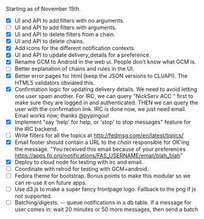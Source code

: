 
Starting as of November 15th.

- [x] UI and API to add filters with no arguments.
- [ ] UI and API to add filters with arguments.
- [x] UI and API to delete filters from a chain.
- [x] UI and API to delete chains.
- [x] Add icons for the different notification contexts.
- [x] UI and API to update delivery_details for a preference.
- [x] Rename GCM to Android in the web ui.  People don't know what GCM is.
- [ ] Better explanation of chains and rules in the UI.
- [x] Better error pages for html (keep the JSON versions to CLI/API).
      The HTML5 validators obviated this.
- [x] Confirmation logic for updating delivery details.  We need to avoid
      letting one user spam another.
      For IRC, we can query "NickServ ACC <nickname>" first to make sure they
      are logged in and authenticated.  THEN we can query the user with the
      confirmation link.
      IRC is done now, we just need email.  Email works now; thanks @pypingou!
- [x] Implement "say 'help' for help, or 'stop' to stop messages" feature
      for the IRC backend.
- [ ] Write filters for all the topics at http://fedmsg.com/en/latest/topics/
- [x] Email footer should contain a URL to the *chain* responsible for
      OK'ing the message.  "You received this email because of your preferences
      https://apps.fp.org/notifications/FAS_USERNAME/email/blah_blah"
- [x] Deploy to cloud node for testing with irc and email.
- [ ] Coordinate with relrod for testing with GCM+android.
- [ ] Fedora theme for bootstrap.  Bonus points to make this modular so we can
      re-use it on future apps.
- [ ] Use d3.js to make a super fancy frontpage logo.
      Fallback to the png if js not supported.
- [ ] Batching/digests.  -- queue notifications in a db table.
      If a message for user comes in: wait 20 minutes or 50 more
      messages, then send a batch
